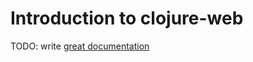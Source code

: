 # Introduction to clojure-web

TODO: write [great documentation](http://jacobian.org/writing/what-to-write/)
